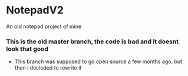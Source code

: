 # NotepadV2
An old notepad project of mine

### This is the old master branch, the code is bad and it doesnt look that good
- This branch was supposed to go open source a few months ago, but then i decieded to rewrite it
